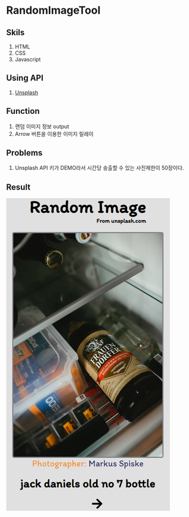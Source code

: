 # RandomImageTool

## Skils

1. HTML
2. CSS
3. Javascript

## Using API

1. [Unsplash](https://source.unsplash.com/)

## Function

1. 랜덤 이미지 정보 output
2. Arrow 버튼을 이용한 이미지 릴레이

## Problems

1. Unsplash API 키가 DEMO라서 시간당 송출할 수 있는 사진제한이 50장이다.

## Result

![tool](./img/readme2.png)